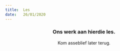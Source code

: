 ```yaml
---
title:  Les
date:   26/01/2020
---
```


### <center>Ons werk aan hierdie les.</center>
<center>Kom asseblief later terug.</center>